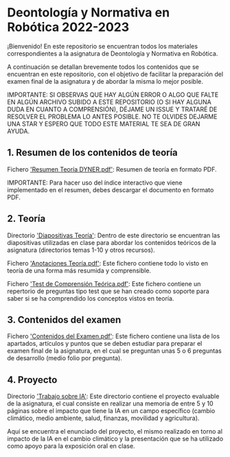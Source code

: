 # Deontología y Normativa en Robótica 2022-2023

¡Bienvenido! En este repositorio se encuentran todos los materiales correspondientes a la asignatura de Deontología y Normativa en Robótica.

A continuación se detallan brevemente todos los contenidos que se encuentran en este repositorio, con el objetivo de facilitar la preparación del examen final de la asignatura y de abordar la misma lo mejor posible.

IMPORTANTE: SI OBSERVAS QUE HAY ALGÚN ERROR O ALGO QUE FALTE EN ALGÚN ARCHIVO SUBIDO A ESTE REPOSITORIO (O SI HAY ALGUNA DUDA EN CUANTO A COMPRENSIÓN), DÉJAME UN ISSUE Y TRATARÉ DE RESOLVER EL PROBLEMA LO ANTES POSIBLE. NO TE OLVIDES DEJARME UNA STAR Y ESPERO QUE TODO ESTE MATERIAL TE SEA DE GRAN AYUDA.

## 1. Resumen de los contenidos de teoría

Fichero ['Resumen Teoría DYNER.pdf'](https://github.com/aleon2020/DYNER_2022-2023/blob/main/Resumen%20Teor%C3%ADa%20DYNER.pdf): Resumen de teoría en formato PDF.

IMPORTANTE: Para hacer uso del índice interactivo que viene implementado en el resumen, debes descargar el documento en formato PDF.

## 2. Teoría

Directorio ['Diapositivas Teoría'](https://github.com/aleon2020/DYNER_2022-2023/tree/main/Diapositivas%20Teor%C3%ADa): Dentro de este directorio se encuentran las diapositivas utilizadas en clase para abordar los contenidos teóricos de la asignatura (directorios temas 1-10 y otros recursos).

Fichero ['Anotaciones Teoría.pdf'](https://github.com/aleon2020/DYNER_2022-2023/blob/main/Diapositivas%20Teor%C3%ADa/Anotaciones%20Teor%C3%ADa.pdf): Este fichero contiene todo lo visto en teoría de una forma más resumida y comprensible.

Fichero ['Test de Comprensión Teórica.pdf'](https://github.com/aleon2020/DYNER_2022-2023/blob/main/Diapositivas%20Teor%C3%ADa/Test%20de%20Comprensi%C3%B3n%20Te%C3%B3rica.pdf): Este fichero contiene un repertorio de preguntas tipo test que se han creado como soporte para saber si se ha comprendido los conceptos vistos en teoría.

## 3. Contenidos del examen

Fichero ['Contenidos del Examen.pdf'](https://github.com/aleon2020/DYNER_2022-2023/blob/main/Contenidos%20del%20Examen.pdf): Este fichero contiene una lista de los apartados, artículos y puntos que se deben estudiar para preparar el examen final de la asignatura, en el cual se preguntan unas 5 o 6 preguntas de desarrollo (medio folio por pregunta).

## 4. Proyecto

Directorio ['Trabajo sobre IA'](https://github.com/aleon2020/DYNER_2022-2023/tree/main/Trabajo%20sobre%20IA): Este directorio contiene el proyecto evaluable de la asignatura, el cual consiste en realizar una memoria de entre 5 y 10 páginas sobre el impacto que tiene la IA en un campo específico (cambio climático, medio ambiente, salud, finanzas, movilidad y agricultura).

Aquí se encuentra el enunciado del proyecto, el mismo realizado en torno al impacto de la IA en el cambio climático y la presentación que se ha utilizado como apoyo para la exposición oral en clase.
